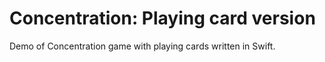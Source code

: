 # Concentration: Playing card version
Demo of Concentration game with playing cards written in Swift.
